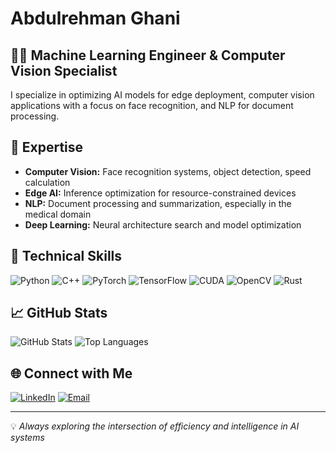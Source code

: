 # Abdulrehman Ghani

## 👨‍💻 Machine Learning Engineer & Computer Vision Specialist

I specialize in optimizing AI models for edge deployment, computer vision applications with a focus on face recognition, and NLP for document processing.

## 🔭 Expertise

- **Computer Vision:** Face recognition systems, object detection, speed calculation
- **Edge AI:** Inference optimization for resource-constrained devices
- **NLP:** Document processing and summarization, especially in the medical domain
- **Deep Learning:** Neural architecture search and model optimization

## 🚀 Technical Skills

![Python](https://img.shields.io/badge/Python-3776AB?style=for-the-badge&logo=python&logoColor=white)
![C++](https://img.shields.io/badge/C++-00599C?style=for-the-badge&logo=cplusplus&logoColor=white)
![PyTorch](https://img.shields.io/badge/PyTorch-EE4C2C?style=for-the-badge&logo=pytorch&logoColor=white)
![TensorFlow](https://img.shields.io/badge/TensorFlow-FF6F00?style=for-the-badge&logo=tensorflow&logoColor=white)
![CUDA](https://img.shields.io/badge/CUDA-76B900?style=for-the-badge&logo=nvidia&logoColor=white)
![OpenCV](https://img.shields.io/badge/OpenCV-5C3EE8?style=for-the-badge&logo=opencv&logoColor=white)
![Rust](https://img.shields.io/badge/Rust-000000?style=for-the-badge&logo=rust&logoColor=white)

## 📈 GitHub Stats

![GitHub Stats](https://github-readme-stats.vercel.app/api?username=Abdulrehmanghani&show_icons=true&theme=radical&include_all_commits=true)
![Top Languages](https://github-readme-stats.vercel.app/api/top-langs/?username=Abdulrehmanghani&layout=compact&theme=radical)

## 🌐 Connect with Me

[![LinkedIn](https://img.shields.io/badge/LinkedIn-0077B5?style=for-the-badge&logo=linkedin&logoColor=white)](https://linkedin.com/in/your-linkedin-profile)
[![Email](https://img.shields.io/badge/Email-D14836?style=for-the-badge&logo=gmail&logoColor=white)](mailto:your.email@example.com)

---

💡 *Always exploring the intersection of efficiency and intelligence in AI systems*
